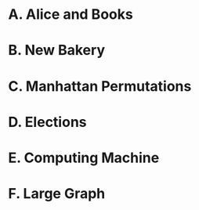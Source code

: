 # A. Alice and Books
# B. New Bakery
# C. Manhattan Permutations
# D. Elections
# E. Computing Machine
# F. Large Graph
